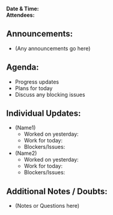 **Date & Time:**  
**Attendees:**

## Announcements:
- (Any announcements go here)

## Agenda:
* Progress updates
* Plans for today
* Discuss any blocking issues

## Individual Updates:
- (Name1)
  - Worked on yesterday:
  - Work for today:
  - Blockers/Issues:
- (Name2)
  - Worked on yesterday:
  - Work for today:
  - Blockers/Issues:

## Additional Notes / Doubts:
- (Notes or Questions here)
  